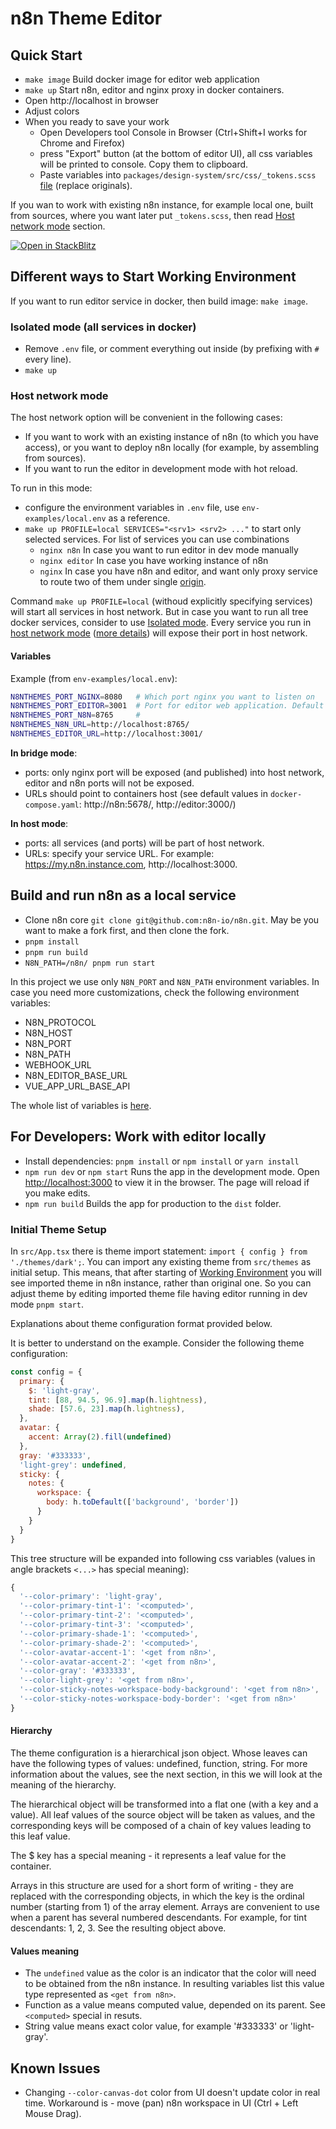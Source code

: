 # n8n Theme Editor



## Quick Start

- `make image` Build docker image for editor web application
- `make up` Start n8n, editor and nginx proxy in docker containers.
- Open http://localhost in browser
- Adjust colors
- When you ready to save your work
  - Open Developers tool Console in Browser (Ctrl+Shift+I works for Chrome and Firefox)
  - press "Export" button (at the bottom of editor UI), all css variables will be printed to console. Copy them to clipboard. 
  - Paste variables into `packages/design-system/src/css/_tokens.scss` [file](https://github.com/n8n-io/n8n/blob/master/packages/design-system/src/css/_tokens.scss) (replace originals).

If you wan to work with existing n8n instance, for example local one, built from sources, where you want later put `_tokens.scss`, then read [Host network mode](#host-network-mode) section.

[![Open in StackBlitz](https://developer.stackblitz.com/img/open_in_stackblitz.svg)](https://stackblitz.com/github/digital-boss/n8n-theme-editor)


## Different ways to Start Working Environment

If you want to run editor service in docker, then build image: `make image`.


### Isolated mode (all services in docker)

- Remove `.env` file, or comment everything out inside (by prefixing with `#` every line).
- `make up`

### Host network mode

The host network option will be convenient in the following cases:
- If you want to work with an existing instance of n8n (to which you have access), or you want to deploy n8n locally (for example, by assembling from sources).
- If you want to run the editor in development mode with hot reload.

To run in this mode:
- configure the environment variables in `.env` file, use `env-examples/local.env` as a reference.
- `make up PROFILE=local SERVICES="<srv1> <srv2> ..."` to start only selected services. For list of services you can use combinations
  - `nginx n8n` In case you want to run editor in dev mode manually
  - `nginx editor` In case you have working instance of n8n
  - `nginx` In case you have n8n and editor, and want only proxy service to route two of them under single [origin](https://developer.mozilla.org/en-US/docs/Web/HTTP/CORS).

Command `make up PROFILE=local` (withoud explicitly specifying services) will start all services in host network. But in case you want to run all tree docker services, consider to use [Isolated mode](#isolated-mode-all-services-in-docker). Every service you run in [host network mode](https://docs.docker.com/network/drivers/host/) ([more details](https://www.metricfire.com/blog/understanding-dockers-net-host-option/)) will expose their port in host network.


#### Variables

Example (from `env-examples/local.env`):

```sh
N8NTHEMES_PORT_NGINX=8080   # Which port nginx you want to listen on
N8NTHEMES_PORT_EDITOR=3001  # Port for editor web application. Default is 3000, but in case you run your instance manually and set different port, then set it also here.
N8NTHEMES_PORT_N8N=8765     # 
N8NTHEMES_N8N_URL=http://localhost:8765/
N8NTHEMES_EDITOR_URL=http://localhost:3001/
```

**In bridge mode**:
- ports: only nginx port will be exposed (and published) into host network, editor and n8n ports will not be exposed. 
- URLs should point to containers host (see default values in `docker-compose.yaml`: http://n8n:5678/, http://editor:3000/)

**In host mode**:
- ports: all services (and ports) will be part of host network.
- URLs: specify your service URL. For example: https://my.n8n.instance.com, http://localhost:3000.


## Build and run n8n as a local service

- Clone n8n core `git clone git@github.com:n8n-io/n8n.git`. May be you want to make a fork first, and then clone the fork.
- `pnpm install`
- `pnpm run build`
- `N8N_PATH=/n8n/ pnpm run start`

In this project we use only `N8N_PORT` and `N8N_PATH` environment variables. In case you need more customizations, check the following environment variables:

- N8N_PROTOCOL
- N8N_HOST
- N8N_PORT
- N8N_PATH
- WEBHOOK_URL
- N8N_EDITOR_BASE_URL
- VUE_APP_URL_BASE_API

The whole list of variables is [here](https://docs.n8n.io/hosting/environment-variables/environment-variables/).

## For Developers: Work with editor locally

- Install dependencies: `pnpm install` or `npm install` or `yarn install`
- `npm run dev` or `npm start` Runs the app in the development mode. Open [http://localhost:3000](http://localhost:3000) to view it in the browser. The page will reload if you make edits.
- `npm run build` Builds the app for production to the `dist` folder.

### Initial Theme Setup

In `src/App.tsx` there is theme import statement: `import { config } from './themes/dark';`. You can import any existing theme from `src/themes` as initial setup. This means, that after starting of [Working Environment](#different-ways-to-start-working-environment) you will see imported theme in n8n instance, rather than original one. So you can adjust theme by editing imported theme file having editor running in dev mode `pnpm start`.

Explanations about theme configuration format provided below.

It is better to understand on the example. Consider the following theme configuration:

```js
const config = {
  primary: {
    $: 'light-gray',
    tint: [88, 94.5, 96.9].map(h.lightness),
    shade: [57.6, 23].map(h.lightness),
  },
  avatar: {
    accent: Array(2).fill(undefined)
  },
  gray: '#333333',
  'light-grey': undefined,
  sticky: {
    notes: {
      workspace: {
        body: h.toDefault(['background', 'border'])
      }
    }
  }
}
```

This tree structure will be expanded into following css variables (values in angle brackets `<...>` has special meaning):

```js
{
  '--color-primary': 'light-gray',
  '--color-primary-tint-1': '<computed>',
  '--color-primary-tint-2': '<computed>',
  '--color-primary-tint-3': '<computed>',
  '--color-primary-shade-1': '<computed>',
  '--color-primary-shade-2': '<computed>',
  '--color-avatar-accent-1': '<get from n8n>',
  '--color-avatar-accent-2': '<get from n8n>',
  '--color-gray': '#333333',
  '--color-light-grey': '<get from n8n>',
  '--color-sticky-notes-workspace-body-background': '<get from n8n>',
  '--color-sticky-notes-workspace-body-border': '<get from n8n>'
}
```

#### Hierarchy

The theme configuration is a hierarchical json object. Whose leaves can have the following types of values: undefined, function, string. For more information about the values, see the next section, in this we will look at the meaning of the hierarchy. 

The hierarchical object will be transformed into a flat one (with a key and a value). All leaf values of the source object will be taken as values, and the corresponding keys will be composed of a chain of key values leading to this leaf value. 

The $ key has a special meaning - it represents a leaf value for the container. 

Arrays in this structure are used for a short form of writing - they are replaced with the corresponding objects, in which the key is the ordinal number (starting from 1) of the array element. Arrays are convenient to use when a parent has several numbered descendants. For example, for tint descendants: 1, 2, 3. See the resulting object above.

#### Values meaning

- The `undefined` value as the color is an indicator that the color will need to be obtained from the n8n instance. In resulting variables list this value type represented as `<get from n8n>`.
- Function as a value means computed value, depended on its parent. See `<computed>` special in resuts.
- String value means exact color value, for example '#333333' or 'light-gray'.


## Known Issues

- Changing `--color-canvas-dot` color from UI doesn't update color in real time. Workaround is - move (pan) n8n workspace in UI (Ctrl + Left Mouse Drag).